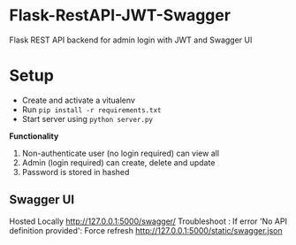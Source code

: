 # Flask-RestAPI-JWT-Swagger
Flask REST API backend for admin login with JWT and Swagger UI

Setup
=====

- Create and activate a vitualenv
- Run `pip install -r requirements.txt`
- Start server using `python server.py`

**Functionality**

1. Non-authenticate user (no login required) can view all
2. Admin (login required) can create, delete and update
3. Password is stored in hashed

## Swagger UI
Hosted Locally
http://127.0.0.1:5000/swagger/
Troubleshoot : If error 'No API definition provided': Force refresh http://127.0.0.1:5000/static/swagger.json
